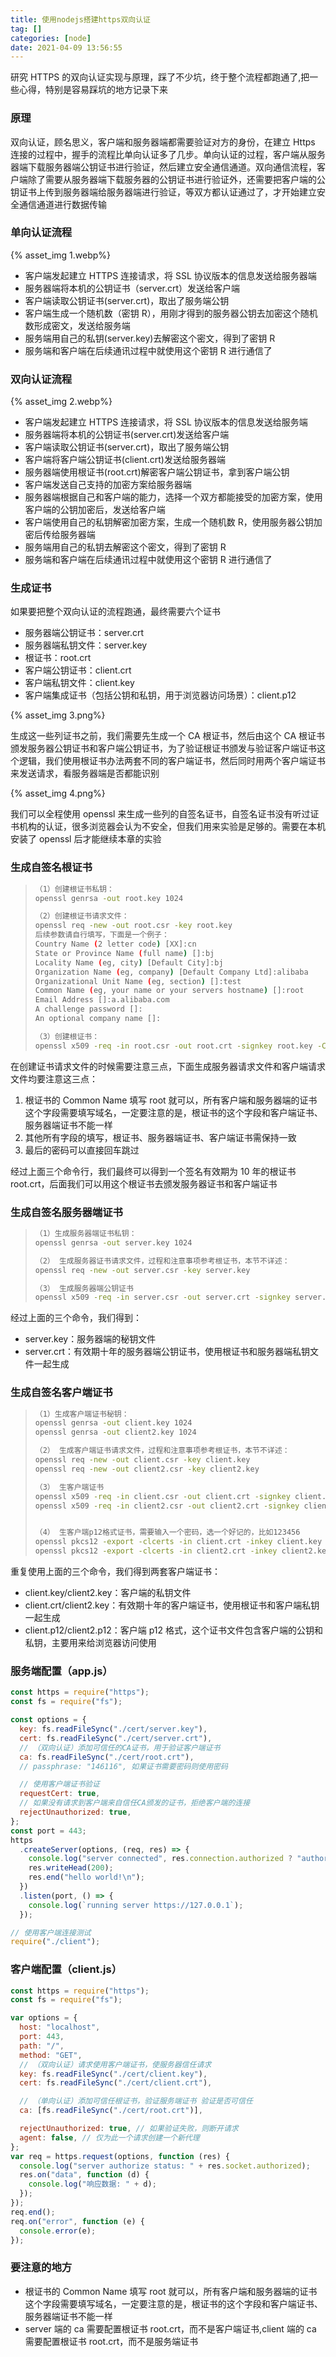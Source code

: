```yaml
---
title: 使用nodejs搭建https双向认证
tag: []
categories: [node]
date: 2021-04-09 13:56:55
---
```


研究 HTTPS 的双向认证实现与原理，踩了不少坑，终于整个流程都跑通了,把一些心得，特别是容易踩坑的地方记录下来

### 原理

双向认证，顾名思义，客户端和服务器端都需要验证对方的身份，在建立 Https 连接的过程中，握手的流程比单向认证多了几步。单向认证的过程，客户端从服务器端下载服务器端公钥证书进行验证，然后建立安全通信通道。双向通信流程，客户端除了需要从服务器端下载服务器的公钥证书进行验证外，还需要把客户端的公钥证书上传到服务器端给服务器端进行验证，等双方都认证通过了，才开始建立安全通信通道进行数据传输

### 单向认证流程

{% asset_img 1.webp%}

- 客户端发起建立 HTTPS 连接请求，将 SSL 协议版本的信息发送给服务器端
- 服务器端将本机的公钥证书（server.crt）发送给客户端
- 客户端读取公钥证书(server.crt)，取出了服务端公钥
- 客户端生成一个随机数（密钥 R），用刚才得到的服务器公钥去加密这个随机数形成密文，发送给服务端
- 服务端用自己的私钥(server.key)去解密这个密文，得到了密钥 R
- 服务端和客户端在后续通讯过程中就使用这个密钥 R 进行通信了

### 双向认证流程

{% asset_img 2.webp%}

- 客户端发起建立 HTTPS 连接请求，将 SSL 协议版本的信息发送给服务端
- 服务器端将本机的公钥证书(server.crt)发送给客户端
- 客户端读取公钥证书(server.crt)，取出了服务端公钥
- 客户端将客户端公钥证书(client.crt)发送给服务器端
- 服务器端使用根证书(root.crt)解密客户端公钥证书，拿到客户端公钥
- 客户端发送自己支持的加密方案给服务器端
- 服务器端根据自己和客户端的能力，选择一个双方都能接受的加密方案，使用客户端的公钥加密后，发送给客户端
- 客户端使用自己的私钥解密加密方案，生成一个随机数 R，使用服务器公钥加密后传给服务器端
- 服务端用自己的私钥去解密这个密文，得到了密钥 R
- 服务端和客户端在后续通讯过程中就使用这个密钥 R 进行通信了

### 生成证书

如果要把整个双向认证的流程跑通，最终需要六个证书

- 服务器端公钥证书：server.crt
- 服务器端私钥文件：server.key
- 根证书：root.crt
- 客户端公钥证书：client.crt
- 客户端私钥文件：client.key
- 客户端集成证书（包括公钥和私钥，用于浏览器访问场景）：client.p12

{% asset_img 3.png%}

生成这一些列证书之前，我们需要先生成一个 CA 根证书，然后由这个 CA 根证书颁发服务器公钥证书和客户端公钥证书，为了验证根证书颁发与验证客户端证书这个逻辑，我们使用根证书办法两套不同的客户端证书，然后同时用两个客户端证书来发送请求，看服务器端是否都能识别

{% asset_img 4.png%}

我们可以全程使用 openssl 来生成一些列的自签名证书，自签名证书没有听过证书机构的认证，很多浏览器会认为不安全，但我们用来实验是足够的。需要在本机安装了 openssl 后才能继续本章的实验

### 生成自签名根证书

> ```bash
> （1）创建根证书私钥：
> openssl genrsa -out root.key 1024
>
> （2）创建根证书请求文件：
> openssl req -new -out root.csr -key root.key
> 后续参数请自行填写，下面是一个例子：
> Country Name (2 letter code) [XX]:cn
> State or Province Name (full name) []:bj
> Locality Name (eg, city) [Default City]:bj
> Organization Name (eg, company) [Default Company Ltd]:alibaba
> Organizational Unit Name (eg, section) []:test
> Common Name (eg, your name or your servers hostname) []:root
> Email Address []:a.alibaba.com
> A challenge password []:
> An optional company name []:
>
> （3）创建根证书：
> openssl x509 -req -in root.csr -out root.crt -signkey root.key -CAcreateserial -days 3650
> ```

在创建证书请求文件的时候需要注意三点，下面生成服务器请求文件和客户端请求文件均要注意这三点：

1. 根证书的 Common Name 填写 root 就可以，所有客户端和服务器端的证书这个字段需要填写域名，一定要注意的是，根证书的这个字段和客户端证书、服务器端证书不能一样
2. 其他所有字段的填写，根证书、服务器端证书、客户端证书需保持一致
3. 最后的密码可以直接回车跳过

经过上面三个命令行，我们最终可以得到一个签名有效期为 10 年的根证书 root.crt，后面我们可以用这个根证书去颁发服务器证书和客户端证书

### 生成自签名服务器端证书

> ```bash
> （1）生成服务器端证书私钥：
> openssl genrsa -out server.key 1024
>
> （2） 生成服务器证书请求文件，过程和注意事项参考根证书，本节不详述：
> openssl req -new -out server.csr -key server.key
>
> （3） 生成服务器端公钥证书
> openssl x509 -req -in server.csr -out server.crt -signkey server.key -CA root.crt -CAkey root.key -CAcreateserial -days 3650
> ```

经过上面的三个命令，我们得到：

- server.key：服务器端的秘钥文件
- server.crt：有效期十年的服务器端公钥证书，使用根证书和服务器端私钥文件一起生成

### 生成自签名客户端证书

> ```bash
> （1）生成客户端证书秘钥：
> openssl genrsa -out client.key 1024
> openssl genrsa -out client2.key 1024
>
> （2） 生成客户端证书请求文件，过程和注意事项参考根证书，本节不详述：
> openssl req -new -out client.csr -key client.key
> openssl req -new -out client2.csr -key client2.key
>
> （3） 生客户端证书
> openssl x509 -req -in client.csr -out client.crt -signkey client.key -CA root.crt -CAkey root.key -CAcreateserial -days 3650
> openssl x509 -req -in client2.csr -out client2.crt -signkey client2.key -CA root.crt -CAkey root.key -CAcreateserial -days 3650
>
>
> （4） 生客户端p12格式证书，需要输入一个密码，选一个好记的，比如123456
> openssl pkcs12 -export -clcerts -in client.crt -inkey client.key -out client.p12
> openssl pkcs12 -export -clcerts -in client2.crt -inkey client2.key -out client2.p12
> ```

重复使用上面的三个命令，我们得到两套客户端证书：

- client.key/client2.key：客户端的私钥文件
- client.crt/client2.key：有效期十年的客户端证书，使用根证书和客户端私钥一起生成
- client.p12/client2.p12：客户端 p12 格式，这个证书文件包含客户端的公钥和私钥，主要用来给浏览器访问使用

### 服务端配置（app.js）

```js
const https = require("https");
const fs = require("fs");

const options = {
  key: fs.readFileSync("./cert/server.key"),
  cert: fs.readFileSync("./cert/server.crt"),
  // （双向认证）添加可信任的CA证书，用于验证客户端证书
  ca: fs.readFileSync("./cert/root.crt"),
  // passphrase: "146116", 如果证书需要密码则使用密码

  // 使用客户端证书验证
  requestCert: true,
  // 如果没有请求到客户端来自信任CA颁发的证书，拒绝客户端的连接
  rejectUnauthorized: true,
};
const port = 443;
https
  .createServer(options, (req, res) => {
    console.log("server connected", res.connection.authorized ? "authorized" : "unauthorized");
    res.writeHead(200);
    res.end("hello world!\n");
  })
  .listen(port, () => {
    console.log(`running server https://127.0.0.1`);
  });

// 使用客户端连接测试
require("./client");
```

### 客户端配置（client.js）

```js
const https = require("https");
const fs = require("fs");

var options = {
  host: "localhost",
  port: 443,
  path: "/",
  method: "GET",
  // （双向认证）请求使用客户端证书，使服务器信任请求
  key: fs.readFileSync("./cert/client.key"),
  cert: fs.readFileSync("./cert/client.crt"),

  // （单向认证）添加可信任根证书，验证服务端证书 验证是否可信任
  ca: [fs.readFileSync("./cert/root.crt")],

  rejectUnauthorized: true, // 如果验证失败，则断开请求
  agent: false, // 仅为此一个请求创建一个新代理
};
var req = https.request(options, function (res) {
  console.log("server authorize status: " + res.socket.authorized);
  res.on("data", function (d) {
    console.log("响应数据: " + d);
  });
});
req.end();
req.on("error", function (e) {
  console.error(e);
});
```

### 要注意的地方

- 根证书的 Common Name 填写 root 就可以，所有客户端和服务器端的证书这个字段需要填写域名，一定要注意的是，根证书的这个字段和客户端证书、服务器端证书不能一样
- server 端的 ca 需要配置根证书 root.crt，而不是客户端证书,client 端的 ca 需要配置根证书 root.crt，而不是服务端证书
